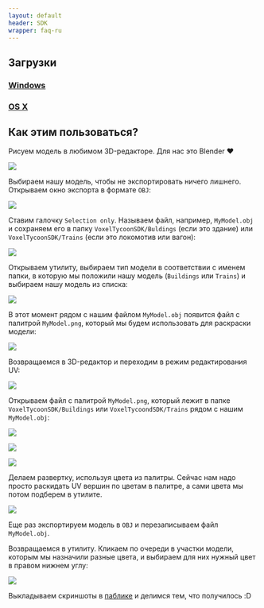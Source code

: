 ```yaml
---
layout: default
header: SDK
wrapper: faq-ru
---
```


## Загрузки

### [Windows](#)
### [OS X](#)

## Как этим пользоваться?

Рисуем модель в любимом 3D-редакторе. Для нас это Blender ❤

![](/assets/sdk/1.png)

 Выбираем нашу модель, чтобы не экспортировать ничего лишнего. Открываем окно экспорта в формате `OBJ`:

![](/assets/sdk/2.png)

Ставим галочку `Selection only`. Называем файл, например, `MyModel.obj` и сохраняем его в папку `VoxelTycoonSDK/Buldings` (если это здание) или `VoxelTycoonSDK/Trains` (если это локомотив или вагон):

![](/assets/sdk/3.png)

Открываем утилиту, выбираем тип модели в соответствии с именем папки, в которую мы положили нашу модель (`Buildings` или `Trains`) и выбираем нашу модель из списка:

![](/assets/sdk/4.png)

В этот момент рядом с нашим файлом `MyModel.obj` появится файл с палитрой `MyModel.png`, который мы будем использовать для раскраски модели:

![](/assets/sdk/4-1.png)

Возвращаемся в 3D-редактор и переходим в режим редактирования UV:

![](/assets/sdk/5.png)

Открываем файл с палитрой `MyModel.png`, который лежит в папке `VoxelTycoonSDK/Buildings` или `VoxelTycoondSDK/Trains` рядом с нашим `MyModel.obj`:

![](/assets/sdk/6.png)

![](/assets/sdk/7.png)

![](/assets/sdk/8.png)

Делаем развертку, используя цвета из палитры. Сейчас нам надо просто раскидать UV вершин по цветам в палитре, а сами цвета мы потом подберем в утилите.

![](/assets/sdk/9.png)

Еще раз экспортируем модель в `OBJ` и перезаписываем файл `MyModel.obj`.

Возвращаемся в утилиту. Кликаем по очереди в участки модели, которым мы назначили разные цвета, и выбираем для них нужный цвет в правом нижнем углу:

![](/assets/sdk/10.png)

Выкладываем скриншоты в [паблике](http://vk.com/voxeltycoon) и делимся тем, что получилось :D